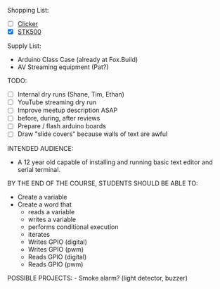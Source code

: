 Shopping List:
 - [ ] [Clicker](https://www.amazon.com/s/ref=nb_sb_noss_2?url=search-alias%3Daps&field-keywords=presentation+clicker)
 - [X] [STK500](https://www.amazon.com/s/ref=nb_sb_noss_2?url=search-alias%3Daps&field-keywords=STK500&rh=i%3Aaps%2Ck%3ASTK500)

Supply List:
 - Arduino Class Case (already at Fox.Build)
 - AV Streaming equipment (Pat?)

TODO:
 - [ ] Internal dry runs (Shane, Tim, Ethan)
 - [ ] YouTube streaming dry run
 - [ ] Improve meetup description ASAP
 - [ ] before, during, after reviews
 - [ ] Prepare / flash arduino boards
 - [ ] Draw "slide covers" because walls of text are awful

INTENDED AUDIENCE:
 * A 12 year old capable of installing and running basic text editor and serial terminal.

BY THE END OF THE COURSE, STUDENTS SHOULD BE ABLE TO:
 * Create a variable
 * Create a word that
    - reads a variable
    - writes a variable
    - performs conditional execution
    - iterates
    - Writes GPIO (digital)
    - Writes GPIO (pwm)
    - Reads GPIO (digital)
    - Reads GPIO (pwm)

POSSIBLE PROJECTS:
    - Smoke alarm? (light detector, buzzer)
